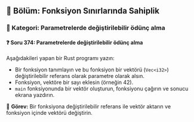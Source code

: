 ## 📘 Bölüm: Fonksiyon Sınırlarında Sahiplik
### 🔹 Kategori: Parametrelerde değiştirilebilir ödünç alma
#### ❓ Soru 374: Parametrelerde değiştirilebilir ödünç alma

Aşağıdakileri yapan bir Rust programı yazın:

- Bir fonksiyon tanımlayın ve bu fonksiyon bir vektörü (`Vec<i32>`) değiştirilebilir referans olarak parametre olarak alsın.
- Fonksiyon, vektöre bir sayı eklesin (örneğin 42).
- `main` fonksiyonunda bir vektör oluşturun, fonksiyonu çağırın ve sonucu ekrana yazdırın.

🔧 **Görev:** Bir fonksiyona değiştirilebilir referans ile vektör aktarın ve fonksiyon içinde vektörü değiştirin.
